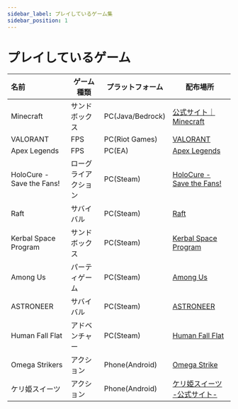 ```yaml
---
sidebar_label: プレイしているゲーム集
sidebar_position: 1
---
```


# プレイしているゲーム

| 名前 | ゲーム種類 | プラットフォーム | 配布場所 |
| :- | - | - | - |
| Minecraft | サンドボックス | PC(Java/Bedrock) | [公式サイト｜Minecraft](https://www.minecraft.net/ja-jp) |
| VALORANT | FPS | PC(Riot Games) | [VALORANT](https://playvalorant.com/ja-jp/) |
| Apex Legends | FPS | PC(EA) | [Apex Legends](https://www.ea.com/ja-jp/games/apex-legends) |
| HoloCure - Save the Fans! | ローグライアクション | PC(Steam) | [HoloCure - Save the Fans!](https://store.steampowered.com/app/2420510/HoloCure__Save_the_Fans/) |
| Raft | サバイバル | PC(Steam) | [Raft](https://store.steampowered.com/app/648800/Raft/) |
| Kerbal Space Program | サンドボックス | PC(Steam) | [Kerbal Space Program](https://store.steampowered.com/app/220200/Kerbal_Space_Program/) |
| Among Us | パーティゲーム | PC(Steam) | [Among Us](https://store.steampowered.com/app/945360/Among_Us/) |
| ASTRONEER | サバイバル | PC(Steam) | [ASTRONEER](https://store.steampowered.com/app/361420/ASTRONEER/) |
| Human Fall Flat | アドベンチャー | PC(Steam) | [Human Fall Flat](https://store.steampowered.com/app/477160/Human_Fall_Flat/) |
| Omega Strikers | アクション | Phone(Android) | [Omega Strike](http://www.omegastrike.com/) |
| ケリ姫スイーツ | アクション | Phone(Android) | [ケリ姫スイーツ -公式サイト-](https://kerihime.gungho.jp/kps/)